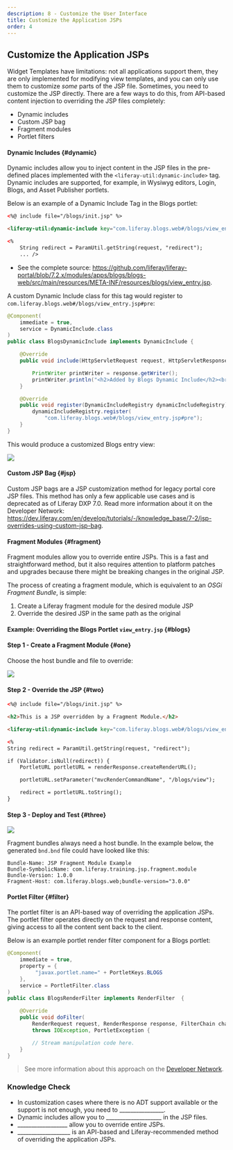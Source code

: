 ```yaml
---
description: 8 - Customize the User Interface
title: Customize the Application JSPs
order: 4
---
```


## Customize the Application JSPs

Widget Templates have limitations: not all applications support them, they are only implemented for modifying view templates, and you can only use them to customize _some_ parts of the JSP file. Sometimes, you need to customize the JSP directly. There are a few ways to do this, from API-based content injection to overriding the JSP files completely:

* Dynamic includes
* Custom JSP bag
* Fragment modules
* Portlet filters

#### Dynamic Includes {#dynamic}

Dynamic includes allow you to inject content in the JSP files in the pre-defined places implemented with the `<liferay-util:dynamic-include>` tag. Dynamic includes are supported, for example, in Wysiwyg editors, Login, Blogs, and Asset Publisher portlets.

Below is an example of a Dynamic Include Tag in the Blogs portlet:

```html
<%@ include file="/blogs/init.jsp" %>

<liferay-util:dynamic-include key="com.liferay.blogs.web#/blogs/view_entry.jsp#pre" />

<%
	String redirect = ParamUtil.getString(request, "redirect");
	... />
```

- See the complete source: https://github.com/liferay/liferay-portal/blob/7.2.x/modules/apps/blogs/blogs-web/src/main/resources/META-INF/resources/blogs/view_entry.jsp.

A custom Dynamic Include class for this tag would register to `com.liferay.blogs.web#/blogs/view_entry.jsp#pre`:

```java
@Component(
	immediate = true,
	service = DynamicInclude.class
)
public class BlogsDynamicInclude implements DynamicInclude {

	@Override
	public void include(HttpServletRequest request, HttpServletResponse response, String key) throws IOException {

		PrintWriter printWriter = response.getWriter();
		printWriter.println("<h2>Added by Blogs Dynamic Include</h2><br />");
	}

	@Override
	public void register(DynamicIncludeRegistry dynamicIncludeRegistry) {
		dynamicIncludeRegistry.register(
			"com.liferay.blogs.web#/blogs/view_entry.jsp#pre");
	}
}
```

This would produce a customized Blogs entry view:

<img src="../images/dynamic-includes.png"  style="max-height:25%;" />

#### Custom JSP Bag {#jsp}

Custom JSP bags are a JSP customization method for legacy portal core JSP files. This method has only a few applicable use cases and is deprecated as of Liferay DXP 7.0. Read more information about it on the Developer Network: https://dev.liferay.com/en/develop/tutorials/-/knowledge_base/7-2/jsp-overrides-using-custom-jsp-bag.

#### Fragment Modules {#fragment}

Fragment modules allow you to override entire JSPs. This is a fast and straightforward method, but it also requires attention to platform patches and upgrades because there might be breaking changes in the original JSP.

The process of creating a fragment module, which is equivalent to an *OSGi Fragment Bundle*, is simple:

1. Create a Liferay fragment module for the desired module JSP
1. Override the desired JSP in the same path as the original

#### Example: Overriding the Blogs Portlet `view_entry.jsp` {#blogs}

#### Step 1 - Create a Fragment Module {#one}

Choose the host bundle and file to override:

<img src="../images/fragment-example-1.png" style="max-height:40%;" />

#### Step 2 - Override the JSP {#two}

```html
<%@ include file="/blogs/init.jsp" %>

<h2>This is a JSP overridden by a Fragment Module.</h2>

<liferay-util:dynamic-include key="com.liferay.blogs.web#/blogs/view_entry.jsp#pre" />

<%
String redirect = ParamUtil.getString(request, "redirect");

if (Validator.isNull(redirect)) {
	PortletURL portletURL = renderResponse.createRenderURL();

	portletURL.setParameter("mvcRenderCommandName", "/blogs/view");

	redirect = portletURL.toString();
}
```

#### Step 3 - Deploy and Test {#three}

<img src="../images/fragment-example-2.png" style="max-height:30%;" />

Fragment bundles always need a host bundle. In the example below, the generated `bnd.bnd` file could have looked like this:

```properties
Bundle-Name: JSP Fragment Module Example
Bundle-SymbolicName: com.liferay.training.jsp.fragment.module
Bundle-Version: 1.0.0
Fragment-Host: com.liferay.blogs.web;bundle-version="3.0.0" 
```

#### Portlet Filter {#filter}

The portlet filter is an API-based way of overriding the application JSPs. The portlet filter operates directly on the request and response content, giving access to all the content sent back to the client. 

Below is an example portlet render filter component for a Blogs portlet:

```java
@Component(
    immediate = true,
    property = {
         "javax.portlet.name=" + PortletKeys.BLOGS
    },
    service = PortletFilter.class
)
public class BlogsRenderFilter implements RenderFilter  {

	@Override
	public void doFilter(
		RenderRequest request, RenderResponse response, FilterChain chain)
		throws IOException, PortletException {

		// Stream manipulation code here.
	}
}
```

> See more information about this approach on the [Developer Network](https://dev.liferay.com/en/develop/tutorials/-/knowledge_base/7-2/jsp-overrides-using-portlet-filters).

<div class="summary-chapter">
<h3>Knowledge Check</h3>
<ul>
    <li> In customization cases where there is no ADT support available or the support is not enough, you need to ________________.</li>
    <li> Dynamic includes allow you to ____________________ in the JSP files.</li>
    <li> __________________ allow you to override entire JSPs.</li>
    <li> ___________________ is an API-based and Liferay-recommended method of overriding the application JSPs.</li>
</ul>
</div>